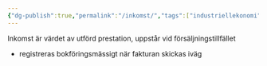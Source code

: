 ```yaml
---
{"dg-publish":true,"permalink":"/inkomst/","tags":["industriellekonomi"]}
---
```


Inkomst är värdet av utförd prestation, uppstår vid försäljningstillfället
- registreras bokföringsmässigt när fakturan skickas iväg
